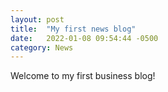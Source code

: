 ```yaml
---
layout: post
title:  "My first news blog"
date:   2022-01-08 09:54:44 -0500
category: News
---
```

Welcome to my first business blog!